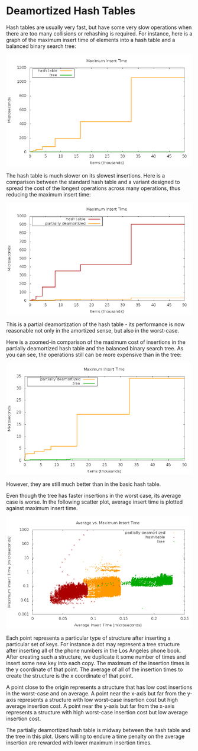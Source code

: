 Deamortized Hash Tables
======================

Hash tables are usually very fast, but have some very slow operations when there are too many collisions or rehashing is required.
For instance, here is a graph of the maximum insert time of elements into a hash table and a balanced binary search tree:

![](src/benchmark/insert-maxtime-0.png "Maximum Insert Time")

The hash table is much slower on its slowest insertions.
Here is a comparison between the standard hash table and a variant designed to spread the cost of the longest operations across many operations, thus reducing the maximum insert time:

![](src/benchmark/insert-maxtime-2.png "Maximum Insert Time")

This is a partial deamortization of the hash table - its performance is now reasonable not only in the amortized sense, but also in the worst-case.

Here is a zoomed-in comparison of the maximum cost of insertions in the partially deamortized hash table and the balanced binary search tree.
As you can see, the operations still can be more expensive than in the tree:

![](src/benchmark/insert-maxtime-3.png "Maximum Insert Time")

However, they are still much better than in the basic hash table.

Even though the tree has faster insertions in the worst case, its average case is worse.
In the following scatter plot, average insert time is plotted against maximum insert time.

![](src/benchmark/insert-tradeoff.png "Average vs. Maximum Insert Time")

Each point represents a particular type of structure after inserting a particular set of keys.
For instance a dot  may represent a tree structure after inserting all of the phone numbers in the Los Angeles phone book.
After creating such a structure, we duplicate it some number of times and insert some new key into each copy.
The maximum of the insertion times is the y coordinate of that point.
The average of all of the insertion times to create the structure is the x coordinate of that point.

A point close to the origin represents a structure that has low cost insertions in the worst-case and on average.
A point near the x-axis but far from the y-axis represents a structure with low worst-case insertion cost but high average insertion cost.
A point near the y-axis but far from the x-axis represents a structure with high worst-case insertion cost but low average insertion cost.

The partially deamortized hash table is midway between the hash table and the tree in this plot.
Users willing to endure a time penalty on the average insertion are rewarded with lower maximum insertion times.